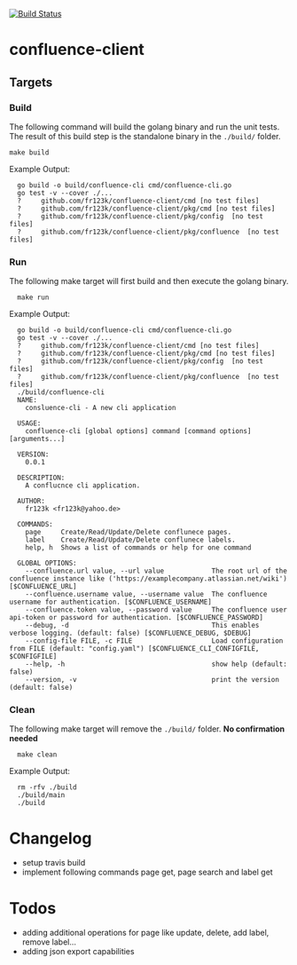 [![Build Status](https://travis-ci.com/fr123k/confluence-client.svg?branch=main)](https://travis-ci.com/fr123k/confluence-client)

# confluence-client

## Targets

### Build

The following command will build the golang binary and run the unit tests.
The result of this build step is the standalone binary in the `./build/` folder. 

```
make build
```

Example Output:
```
  go build -o build/confluence-cli cmd/confluence-cli.go
  go test -v --cover ./...
  ?   	github.com/fr123k/confluence-client/cmd	[no test files]
  ?   	github.com/fr123k/confluence-client/pkg/cmd	[no test files]
  ?   	github.com/fr123k/confluence-client/pkg/config	[no test files]
  ?   	github.com/fr123k/confluence-client/pkg/confluence	[no test files]
```

### Run

The following make target will first build and then execute the golang binary.
```
  make run
```

Example Output:
```
  go build -o build/confluence-cli cmd/confluence-cli.go
  go test -v --cover ./...
  ?   	github.com/fr123k/confluence-client/cmd	[no test files]
  ?   	github.com/fr123k/confluence-client/pkg/cmd	[no test files]
  ?   	github.com/fr123k/confluence-client/pkg/config	[no test files]
  ?   	github.com/fr123k/confluence-client/pkg/confluence	[no test files]
  ./build/confluence-cli
  NAME:
    consluence-cli - A new cli application

  USAGE:
    confluence-cli [global options] command [command options] [arguments...]

  VERSION:
    0.0.1

  DESCRIPTION:
    A conflucnce cli application.

  AUTHOR:
    fr123k <fr123k@yahoo.de>

  COMMANDS:
    page     Create/Read/Update/Delete conflunece pages.
    label    Create/Read/Update/Delete conflunece labels.
    help, h  Shows a list of commands or help for one command

  GLOBAL OPTIONS:
    --confluence.url value, --url value            The root url of the confluence instance like ('https://examplecompany.atlassian.net/wiki') [$CONFLUENCE_URL]
    --confluence.username value, --username value  The confluence username for authentication. [$CONFLUENCE_USERNAME]
    --confluence.token value, --password value     The confluence user api-token or password for authentication. [$CONFLUENCE_PASSWORD]
    --debug, -d                                    This enables verbose logging. (default: false) [$CONFLUENCE_DEBUG, $DEBUG]
    --config-file FILE, -c FILE                    Load configuration from FILE (default: "config.yaml") [$CONFLUENCE_CLI_CONFIGFILE, $CONFIGFILE]
    --help, -h                                     show help (default: false)
    --version, -v                                  print the version (default: false)
```

### Clean

The following make target will remove the `./build/` folder.
**No confirmation needed**
```
  make clean
```

Example Output:
```
  rm -rfv ./build
  ./build/main
  ./build
```

# Changelog

* setup travis build
* implement following commands page get, page search and label get


# Todos

* adding additional operations for page like update, delete, add label, remove label...
* adding json export capabilities
